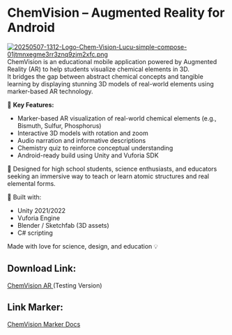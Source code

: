 # ChemVision – Augmented Reality for Android
[![20250507-1312-Logo-Chem-Vision-Lucu-simple-compose-01jtmnxegme3rr3znq9zjm2xfc.png](https://i.postimg.cc/L5Gf8vmL/20250507-1312-Logo-Chem-Vision-Lucu-simple-compose-01jtmnxegme3rr3znq9zjm2xfc.png)](https://postimg.cc/xNyqsvJ1)
ChemVision is an educational mobile application powered by Augmented Reality (AR) to help students visualize chemical elements in 3D.  
It bridges the gap between abstract chemical concepts and tangible learning by displaying stunning 3D models of real-world elements using marker-based AR technology.

🌟 **Key Features:**
- Marker-based AR visualization of real-world chemical elements (e.g., Bismuth, Sulfur, Phosphorus)
- Interactive 3D models with rotation and zoom
- Audio narration and informative descriptions
- Chemistry quiz to reinforce conceptual understanding
- Android-ready build using Unity and Vuforia SDK

🔬 Designed for high school students, science enthusiasts, and educators seeking an immersive way to teach or learn atomic structures and real elemental forms.

🚀 Built with:
- Unity 2021/2022
- Vuforia Engine
- Blender / Sketchfab (3D assets)
- C# scripting

Made with love for science, design, and education 💡

## Download Link:
<a href = 'https://drive.google.com/file/d/1CP2pFn23ESUnAiZuunBIeHeUh2KEQBdT/view?usp=drive_link'> ChemVision AR </a> (Testing Version)

## Link Marker:
<a href="https://docs.google.com/document/d/1iQOaTwm5ejyWo0AHuFvrOPtNHSXxH9Qzf01RLWSPJHI/edit?usp=drivesdk">ChemVision Marker Docs</a>
